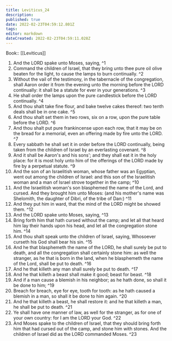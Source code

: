 ```yaml
---
title: Leviticus_24
description: 
published: true
date: 2022-02-23T04:59:12.801Z
tags: 
editor: markdown
dateCreated: 2022-02-23T04:59:11.028Z
---
```


 Book:: [[Leviticus]]
 1. And the LORD spake unto Moses, saying, ^1
 2. Command the children of Israel, that they bring unto thee pure oil olive beaten for the light, to cause the lamps to burn continually. ^2
 3. Without the vail of the testimony, in the tabernacle of the congregation, shall Aaron order it from the evening unto the morning before the LORD continually: it shall be a statute for ever in your generations. ^3
 4. He shall order the lamps upon the pure candlestick before the LORD continually. ^4
 5. And thou shalt take fine flour, and bake twelve cakes thereof: two tenth deals shall be in one cake. ^5
 6. And thou shalt set them in two rows, six on a row, upon the pure table before the LORD. ^6
 7. And thou shalt put pure frankincense upon each row, that it may be on the bread for a memorial, even an offering made by fire unto the LORD. ^7
 8. Every sabbath he shall set it in order before the LORD continually, being taken from the children of Israel by an everlasting covenant. ^8
 9. And it shall be Aaron's and his sons'; and they shall eat it in the holy place: for it is most holy unto him of the offerings of the LORD made by fire by a perpetual statute. ^9
 10. And the son of an Israelitish woman, whose father was an Egyptian, went out among the children of Israel: and this son of the Israelitish woman and a man of Israel strove together in the camp; ^10
 11. And the Israelitish woman's son blasphemed the name of the Lord, and cursed. And they brought him unto Moses: (and his mother's name was Shelomith, the daughter of Dibri, of the tribe of Dan:) ^11
 12. And they put him in ward, that the mind of the LORD might be showed them. ^12
 13. And the LORD spake unto Moses, saying, ^13
 14. Bring forth him that hath cursed without the camp; and let all that heard him lay their hands upon his head, and let all the congregation stone him. ^14
 15. And thou shalt speak unto the children of Israel, saying, Whosoever curseth his God shall bear his sin. ^15
 16. And he that blasphemeth the name of the LORD, he shall surely be put to death, and all the congregation shall certainly stone him: as well the stranger, as he that is born in the land, when he blasphemeth the name of the Lord, shall be put to death. ^16
 17. And he that killeth any man shall surely be put to death. ^17
 18. And he that killeth a beast shall make it good; beast for beast. ^18
 19. And if a man cause a blemish in his neighbor; as he hath done, so shall it be done to him; ^19
 20. Breach for breach, eye for eye, tooth for tooth: as he hath caused a blemish in a man, so shall it be done to him again. ^20
 21. And he that killeth a beast, he shall restore it: and he that killeth a man, he shall be put to death. ^21
 22. Ye shall have one manner of law, as well for the stranger, as for one of your own country: for I am the LORD your God. ^22
 23. And Moses spake to the children of Israel, that they should bring forth him that had cursed out of the camp, and stone him with stones. And the children of Israel did as the LORD commanded Moses. ^23
